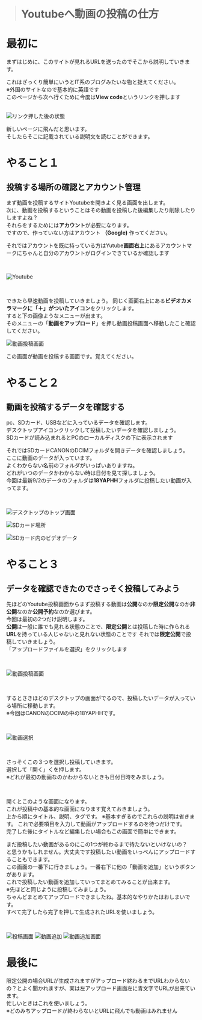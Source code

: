 ># Youtubeへ動画の投稿の仕方

# 最初に

まずはじめに、このサイトが見れるURLを送ったのでそこから説明していきます。

これはざっくり簡単にいうとIT系のブログみたいな物と捉えてください。<br>
※外国のサイトなので基本的に英語です<br>
このページから次へ行くために今度は**View code**というリンクを押します<br>
<br>

![リンク押した後の状態](post_pics_data/link_to_top.jpg)

新しいページに飛んだと思います。<br>
そしたらそこに記載されている説明文を読むことができます。

# やること１

## 投稿する場所の確認とアカウント管理

まず動画を投稿するサイトYoutubeを開きよく見る画面を出します。<br>
次に、動画を投稿するということはその動画を投稿した後編集したり削除したりしますよね？<br>
それらをするためには**アカウント**が必要になります。<br>
ですので、作っていない方はアカウント **（Google)** 作ってください。

それではアカウントを既に持っている方はYutube**画面右上**にあるアカウントマークにちゃんと自分のアカウントがログインできているか確認します

<br>

![Youtube](post_pics_data/youtube_top.png)

<br>

できたら早速動画を投稿していきましょう。
同じく画面右上にある**ビデオカメラマークに「＋」がついたアイコン**をクリックします。<br>
すると下の画像ようなメニューが出ます。<br>
そのメニューの「**動画をアップロード**」を押し動画投稿画面へ移動したこと確認してください。

![動画投稿画面](post_pics_data/video_post.png)

この画面が動画を投稿する画面です。覚えてください。

# やること２

## 動画を投稿するデータを確認する

pc、SDカード、USBなどに入っているデータを確認します。<br>
デスクトップアイコンクリックして投稿したいデータを確認しましょう。<br>
SDカードが読み込まれるとPCのローカルディスクの下に表示されます

それではSDカードCANONのDCIMフォルダを開きデータを確認しましょう。<br>
ここに動画のデータが入っています。<br>
よくわからない名前のフォルダがいっぱいありますね。<br>
どれがいつのデータかわからない時は日付を見て探しましょう。<br>
今回は最新9/2のデータのフォルダは**18YAPHH**フォルダに投稿したい動画が入ってます。

<br>

![デスクトップのトップ画面](post_pics_data/desktop.png)

![SDカード場所](post_pics_data/canon_dcim.png)

![SDカード内のビデオデータ](post_pics_data/dcim_videodata.png)


# やること３
## データを確認できたのでさっそく投稿してみよう

先ほどのYoutube投稿画面からまず投稿する動画は**公開**なのか**限定公開**なのか**非公開**なのか**公開予約**なのか選びます。<br>
今回は最初の2つだけ説明します。<br>
**公開**は一般に誰でも見れる状態のことで、**限定公開**とは投稿した時に作られる**URL**を持っている人じゃないと見れない状態のことです
それでは**限定公開**で投稿していきましょう。<br>
「アップロードファイルを選択」をクリックします

<br>

![動画投稿画面](post_pics_data/video_post.png)

<br>

するとさきほどのデスクトップの画面がでるので、投稿したいデータが入っている場所に移動します。<br>
※今回はCANONのDCIMの中の18YAPHHです。

<br>

![動画選択](post_pics_data/videodata_post.png)

<br>

さっそくこの３つを選択し投稿していきます。<br>
選択して「開く」くを押します。<br>
※どれが最初の動画なのかわからないときも日付日時をみましょう。

<br>

開くとこのような画面になります。<br>
これが投稿中の基本的な画面になります覚えておきましょう。<br>
上から順にタイトル、説明、タグです。
※基本すぎるのでこれらの説明は省きます。
これで必要項目を入力して動画がアップロードするのを待つだけです。<br>
完了した後にタイトルなど編集したい場合もこの画面で簡単にできます。<br>

まだ投稿したい動画があるのにこの1つが終わるまで待たないといけないの？<br>
と思うかもしれません。大丈夫です投稿したい動画をいっぺんにアップロードすることもできます。<br>
この画面の一番下に行きましょう。一番右下に他の「動画を追加」というボタンがあります。<br>これで投稿したい動画を追加していってまとめてみることが出来ます。<br>
※先ほどと同じように投稿してみましょう。<br>
ちゃんどまとめてアップロードできましたね。基本的なやりかたはおしまいです。<br>
すべて完了したら完了を押して生成されたURLを使いましょう。

<br>

![投稿画面](post_pics_data/yutube_post.png)
![動画追加](post_pics_data/yutube_other_video.png)
![動画追加画面](post_pics_data/add_videodata.png)

# 最後に

限定公開の場合URLが生成されますがアップロード終わるまでURLわからないの？とよく聞かれますが、実は左アップロード画面左に青文字でURLが出来ています。<br>
忙しいときはこれを使いましょう。<br>
※どのみちアップロードが終わらないとURLに飛んでも動画はみれません























